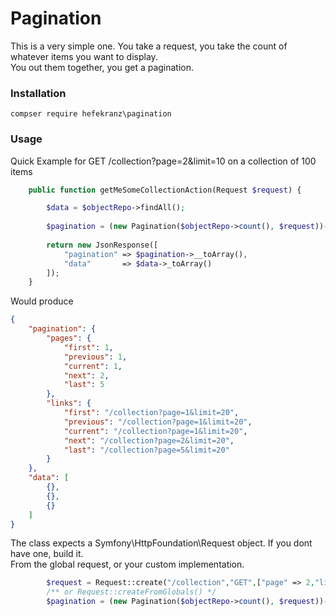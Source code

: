 # Pagination

This is a very simple one. You take a request, you take the count of whatever items you want to display.  
You out them together, you get a pagination.


### Installation

```
compser require hefekranz\pagination
```

### Usage
Quick Example for GET /collection?page=2&amp;limit=10 on a collection of 100 items
```php
    public function getMeSomeCollectionAction(Request $request) {

        $data = $objectRepo->findAll();
        
        $pagination = (new Pagination($objectRepo->count(), $request))->build();
        
        return new JsonResponse([
            "pagination" => $pagination->__toArray(),
            "data"       => $data->_toArray()
        ]);
    }
```
Would produce

```json
{
    "pagination": {
        "pages": {
            "first": 1,
            "previous": 1,
            "current": 1,
            "next": 2,
            "last": 5
        },
        "links": {
            "first": "/collection?page=1&limit=20",
            "previous": "/collection?page=1&limit=20",
            "current": "/collection?page=1&limit=20",
            "next": "/collection?page=2&limit=20",
            "last": "/collection?page=5&limit=20"
        }
    },
    "data": [
        {},
        {},
        {}
    ]
}
```

The class expects a Symfony\HttpFoundation\Request object. If you dont have one, build it.   
From the global request, or your custom implementation.

```php
        $request = Request::create("/collection","GET",["page" => 2,"limit" => 10]); 
        /** or Request::createFromGlobals() */
        $pagination = (new Pagination($objectRepo->count(), $request))->build();

```
